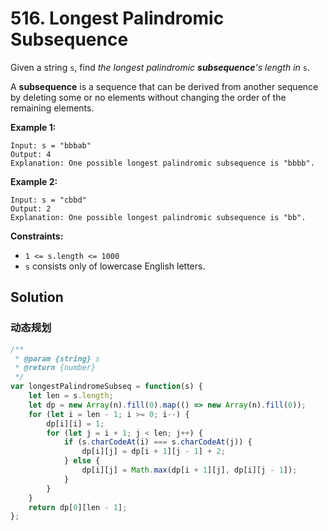 # 516. Longest Palindromic Subsequence

Given a string `s`, find *the longest palindromic **subsequence**'s length in* `s`.

A **subsequence** is a sequence that can be derived from another sequence by deleting some or no elements without changing the order of the remaining elements.

 

**Example 1:**

```
Input: s = "bbbab"
Output: 4
Explanation: One possible longest palindromic subsequence is "bbbb".
```

**Example 2:**

```
Input: s = "cbbd"
Output: 2
Explanation: One possible longest palindromic subsequence is "bb".
```

 

**Constraints:**

- `1 <= s.length <= 1000`
- `s` consists only of lowercase English letters.

## Solution

### 动态规划

```js
/**
 * @param {string} s
 * @return {number}
 */
var longestPalindromeSubseq = function(s) {
	let len = s.length;
    let dp = new Array(n).fill(0).map(() => new Array(n).fill(0));
    for (let i = len - 1; i >= 0; i--) {
        dp[i][i] = 1;
        for (let j = i + 1; j < len; j++) {
            if (s.charCodeAt(i) === s.charCodeAt(j)) {
                dp[i][j] = dp[i + 1][j - 1] + 2;
            } else {
                dp[i][j] = Math.max(dp[i + 1][j], dp[i][j - 1]);
            }
        }
    }
    return dp[0][len - 1];
};
```

